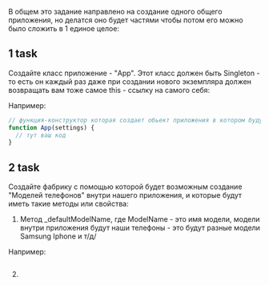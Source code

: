 В общем это задание направлено на создание одного общего приложения, но делатся оно будет частями чтобы потом его можно было сложить в 1 единое целое:

## 1 task

Создайте класс приложение - "App". Этот класс должен быть Singleton - то есть он каждый раз даже при создании нового экземпляра должен возвращать вам тоже самое this - ссылку на самого себя:

Например:

```javascript
// функция-конструктор которая создает обьект приложения в котором будут храниться все его найстройки
function App(settings) {
  // тут ваш код
}
```

## 2 task

Создайте фабрику с помощью которой будет возможным создание "Моделей телефонов" внутри нашего приложения, и которые будут иметь такие методы или свойства:

1. Метод _defaultModelName, где ModelName - это имя модели, модели внутри приложения будут наши телефоны - это будут разные модели Samsung Iphone и т/д/

Например:

```javascript

```

2. 
